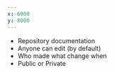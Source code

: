 ```yaml
---
x: 6000
y: 8000
---
```


* Repository documentation
* Anyone can edit (by default)
* Who made what change when
* Public or Private